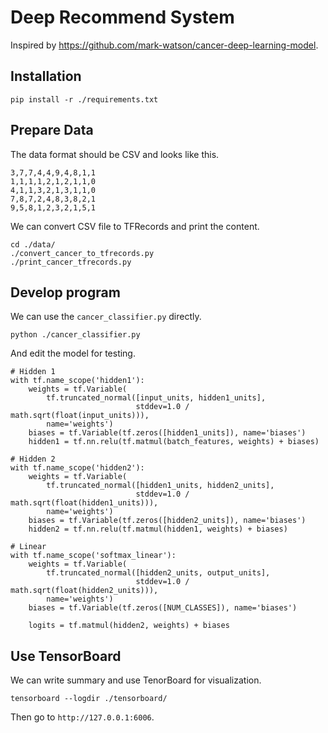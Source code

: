 
# Deep Recommend System

Inspired by <https://github.com/mark-watson/cancer-deep-learning-model>.

## Installation

```
pip install -r ./requirements.txt
```

## Prepare Data

The data format should be CSV and looks like this.

```
3,7,7,4,4,9,4,8,1,1
1,1,1,1,2,1,2,1,1,0
4,1,1,3,2,1,3,1,1,0
7,8,7,2,4,8,3,8,2,1
9,5,8,1,2,3,2,1,5,1
```

We can convert CSV file to TFRecords and print the content.

```
cd ./data/
./convert_cancer_to_tfrecords.py
./print_cancer_tfrecords.py
```

## Develop program

We can use the `cancer_classifier.py` directly.

```
python ./cancer_classifier.py
```

And edit the model for testing.

```
# Hidden 1
with tf.name_scope('hidden1'):
    weights = tf.Variable(
        tf.truncated_normal([input_units, hidden1_units],
                            stddev=1.0 / math.sqrt(float(input_units))),
        name='weights')
    biases = tf.Variable(tf.zeros([hidden1_units]), name='biases')
    hidden1 = tf.nn.relu(tf.matmul(batch_features, weights) + biases)

# Hidden 2
with tf.name_scope('hidden2'):
    weights = tf.Variable(
        tf.truncated_normal([hidden1_units, hidden2_units],
                            stddev=1.0 / math.sqrt(float(hidden1_units))),
        name='weights')
    biases = tf.Variable(tf.zeros([hidden2_units]), name='biases')
    hidden2 = tf.nn.relu(tf.matmul(hidden1, weights) + biases)

# Linear
with tf.name_scope('softmax_linear'):
    weights = tf.Variable(
        tf.truncated_normal([hidden2_units, output_units],
                            stddev=1.0 / math.sqrt(float(hidden2_units))),
        name='weights')
    biases = tf.Variable(tf.zeros([NUM_CLASSES]), name='biases')

    logits = tf.matmul(hidden2, weights) + biases
```

## Use  TensorBoard

We can write summary and use TenorBoard for visualization.

```
tensorboard --logdir ./tensorboard/
```

Then go to `http://127.0.0.1:6006`.
